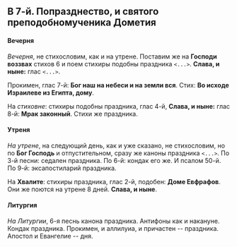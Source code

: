 
## В 7-й. Попразднество, и святого преподобномученика Дометия

#### Вечерня

*Вечерня*, не стихословим, как и на утрене. Поставим же на **Господи воззвах** стихов 6 и
поем стихиры подобны праздника `<...>`. **Слава, и ныне:** глас `<...>`.

Прокимен, глас 7-й: **Бог наш на небеси и на земли вся**. Стих: **Во исходе Израилеве из Египта, дому**.

На *стиховне*: стихиры подобны праздника, глас 4-й, **Слава, и ныне:** глас 8-й: 
**Мрак законный**. Стихи же праздника.

#### Утреня

*На утрене*, на следующий день, как и уже сказано, не стихословим, но по **Бог Господь** и отпустительном, 
сразу же каноны праздника `<...>`. 
По 3-й песни: седален праздника. 
По 6-й: кондак его же. И псалом 50-й. 
По 9-й: эксапостиларий праздника.

На **Хвалите**: стихиры праздника, глас 2-й, подобен: **Доме Евфрафов**. Они же поются на утрене 8 дней. 
**Слава, и ныне**.

#### Литургия

*На Литургии*, 6-я песнь канона праздника. Антифоны как и накануне. Кондак праздника. 
Прокимен, и аллилуиа, и причастен -- праздника. Апостол и Евангелие -- дня. 
